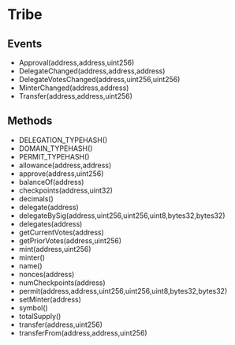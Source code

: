 # Tribe

## Events


 - Approval(address,address,uint256)
 - DelegateChanged(address,address,address)
 - DelegateVotesChanged(address,uint256,uint256)
 - MinterChanged(address,address)
 - Transfer(address,address,uint256)

## Methods


 - DELEGATION_TYPEHASH()
 - DOMAIN_TYPEHASH()
 - PERMIT_TYPEHASH()
 - allowance(address,address)
 - approve(address,uint256)
 - balanceOf(address)
 - checkpoints(address,uint32)
 - decimals()
 - delegate(address)
 - delegateBySig(address,uint256,uint256,uint8,bytes32,bytes32)
 - delegates(address)
 - getCurrentVotes(address)
 - getPriorVotes(address,uint256)
 - mint(address,uint256)
 - minter()
 - name()
 - nonces(address)
 - numCheckpoints(address)
 - permit(address,address,uint256,uint256,uint8,bytes32,bytes32)
 - setMinter(address)
 - symbol()
 - totalSupply()
 - transfer(address,uint256)
 - transferFrom(address,address,uint256)
